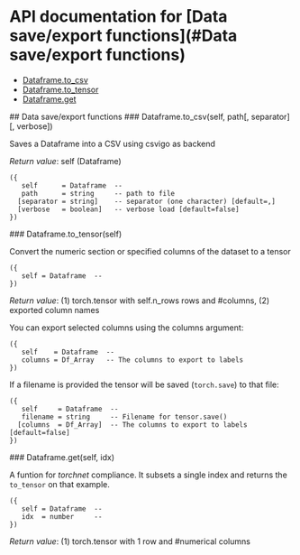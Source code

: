 # API documentation for [Data save/export functions](#__Data save/export functions__)
- [Dataframe.to_csv](#Dataframe.to_csv)
- [Dataframe.to_tensor](#Dataframe.to_tensor)
- [Dataframe.get](#Dataframe.get)

<a name="__Data save/export functions__">
## Data save/export functions

<a name="Dataframe.to_csv">
### Dataframe.to_csv(self, path[, separator][, verbose])

Saves a Dataframe into a CSV using csvigo as backend

_Return value_: self (Dataframe)

```
({
   self      = Dataframe  -- 
   path      = string     -- path to file
  [separator = string]    -- separator (one character) [default=,]
  [verbose   = boolean]   -- verbose load [default=false]
})
```

<a name="Dataframe.to_tensor">
### Dataframe.to_tensor(self)

Convert the numeric section or specified columns of the dataset to a tensor

```
({
   self = Dataframe  -- 
})
```

_Return value_: (1) torch.tensor with self.n_rows rows and #columns, (2) exported column names


You can export selected columns using the columns argument:

```
({
   self    = Dataframe  -- 
   columns = Df_Array   -- The columns to export to labels
})
```

If a filename is provided the tensor will be saved (`torch.save`) to that file:

```
({
   self     = Dataframe  -- 
   filename = string     -- Filename for tensor.save()
  [columns  = Df_Array]  -- The columns to export to labels [default=false]
})
```
<a name="Dataframe.get">
### Dataframe.get(self, idx)

A funtion for *torchnet* compliance. It subsets a single index and returns the
`to_tensor` on that example.

```
({
   self = Dataframe  -- 
   idx  = number     -- 
})
```

_Return value_: (1) torch.tensor with 1 row and #numerical columns